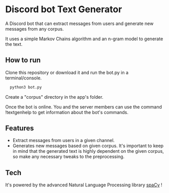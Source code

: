 # Discord bot Text Generator

A Discord bot that can extract messages from users and generate new messages from any corpus.

It uses a simple Markov Chains algorithm and an n-gram model to generate the text.

## How to run

Clone this repository or download it and run the bot.py in a terminal/console.

```bash
  python3 bot.py
```

Create a "corpus" directory in the app's folder.

Once the bot is online. You and the server members can use the command !textgenhelp to get information about the bot's commands.

## Features

- Extract messages from users in a given channel.
- Generates new messages based on given corpus.
  It's important to keep in mind that the generated text is highly dependent on the given corpus, so make any necessary tweaks to the preprocessing.

## Tech

It's powered by the advanced Natural Language Processing library <a href="https://github.com/explosion/spaCy">spaCy</a>
!
